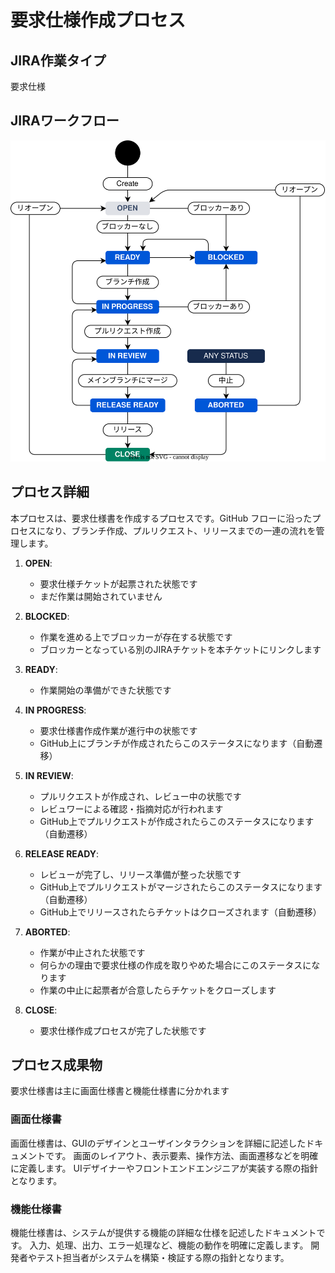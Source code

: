 # 要求仕様作成プロセス

## JIRA作業タイプ

要求仕様

## JIRAワークフロー

![JIRAフローとGitHub連携ワークフロー](../draw.io/jiraflow-github.drawio.svg)

## プロセス詳細

本プロセスは、要求仕様書を作成するプロセスです。GitHub フローに沿ったプロセスになり、ブランチ作成、プルリクエスト、リリースまでの一連の流れを管理します。

1.  **OPEN**:
    *   要求仕様チケットが起票された状態です
    *   まだ作業は開始されていません

2.  **BLOCKED**:
    *   作業を進める上でブロッカーが存在する状態です
    *   ブロッカーとなっている別のJIRAチケットを本チケットにリンクします

3.  **READY**:
    *   作業開始の準備ができた状態です

4.  **IN PROGRESS**:
    *   要求仕様書作成作業が進行中の状態です
    *   GitHub上にブランチが作成されたらこのステータスになります（自動遷移）

5.  **IN REVIEW**:
    *   プルリクエストが作成され、レビュー中の状態です
    *   レビュワーによる確認・指摘対応が行われます
    *   GitHub上でプルリクエストが作成されたらこのステータスになります（自動遷移）

6.  **RELEASE READY**:
    *   レビューが完了し、リリース準備が整った状態です
    *   GitHub上でプルリクエストがマージされたらこのステータスになります（自動遷移）
    *   GitHub上でリリースされたらチケットはクローズされます（自動遷移）

7.  **ABORTED**:
    *   作業が中止された状態です
    *   何らかの理由で要求仕様の作成を取りやめた場合にこのステータスになります
    *   作業の中止に起票者が合意したらチケットをクローズします

8.  **CLOSE**:
    *   要求仕様作成プロセスが完了した状態です

## プロセス成果物

要求仕様書は主に画面仕様書と機能仕様書に分かれます
### 画面仕様書

画面仕様書は、GUIのデザインとユーザインタラクションを詳細に記述したドキュメントです。
画面のレイアウト、表示要素、操作方法、画面遷移などを明確に定義します。
UIデザイナーやフロントエンドエンジニアが実装する際の指針となります。

### 機能仕様書

機能仕様書は、システムが提供する機能の詳細な仕様を記述したドキュメントです。
入力、処理、出力、エラー処理など、機能の動作を明確に定義します。
開発者やテスト担当者がシステムを構築・検証する際の指針となります。

